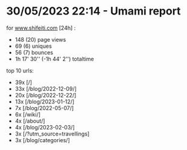 # 30/05/2023 22:14 - Umami report
for www.shifeiti.com [24h] :

 - 148 (20) page views
 - 69 (6) uniques
 - 56 (7) bounces
 - 1h 17' 30'' (-1h 44' 2'') totaltime


top 10 urls:
 - 39x [/]
 - 33x [/blog/2022-12-09/]
 - 20x [/blog/2022-12-22/]
 - 13x [/blog/2023-01-12/]
 - 7x [/blog/2022-05-07/]
 - 6x [/wiki/]
 - 4x [/about/]
 - 4x [/blog/2023-02-03/]
 - 3x [/?utm_source=travellings]
 - 3x [/blog/categories/]



